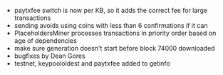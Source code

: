 * paytxfee switch is now per KB, so it adds the correct fee for large transactions
* sending avoids using coins with less than 6 confirmations if it can
* PlaceholdersMiner processes transactions in priority order based on age of dependencies
* make sure generation doesn't start before block 74000 downloaded
* bugfixes by Dean Gores
* testnet, keypoololdest and paytxfee added to getinfo

